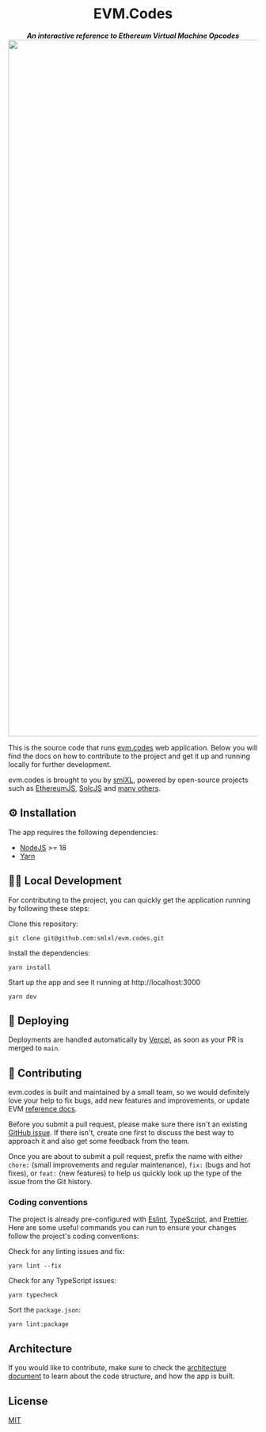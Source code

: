<p align="center">
  <h1 align="center">EVM.Codes</h1>
</p>
<p align="center">
  <strong><i>An interactive reference to Ethereum Virtual Machine Opcodes</i></strong>
  <img width="1408" alt="screenshot" src="https://user-images.githubusercontent.com/5113/142245431-08ad9922-9115-43fd-9572-8b33cde75bb0.png">
</p>

This is the source code that runs [evm.codes](https://evm.codes) web application. Below you will find the docs on how to contribute to the project and get it up and running locally for further development.

evm.codes is brought to you by [smlXL](https://www.smlxl.io), powered by open-source projects such as [EthereumJS](https://github.com/ethereumjs/ethereumjs-monorepo), [SolcJS](https://github.com/ethereum/solc-js) and [many others](package.json).

## ⚙️ Installation

The app requires the following dependencies:

- [NodeJS](https://nodejs.org/) >= 18
- [Yarn](https://yarnpkg.com/)

## 👩‍💻 Local Development

For contributing to the project, you can quickly get the application running by following these steps:

Clone this repository:

    git clone git@github.com:smlxl/evm.codes.git

Install the dependencies:

    yarn install

Start up the app and see it running at http://localhost:3000

    yarn dev

## 🚀 Deploying

Deployments are handled automatically by [Vercel](https://vercel.com/), as soon as your PR is merged to `main`.

## 🤗 Contributing

evm.codes is built and maintained by a small team, so we would definitely love your help to fix bugs, add new features and improvements, or update EVM [reference docs](docs/opcodes).

Before you submit a pull request, please make sure there isn't an existing [GitHub issue](https://github.com/smlxl/evm.codes/issues). If there isn't, create one first to discuss the best way to approach it and also get some feedback from the team.

Once you are about to submit a pull request, prefix the name with either `chore:` (small improvements and regular maintenance), `fix:` (bugs and hot fixes), or `feat:` (new features) to help us quickly look up the type of the issue from the Git history.

### Coding conventions

The project is already pre-configured with [Eslint](.eslintrc.js), [TypeScript](tsconfig.json), and [Prettier](.prettierrc). Here are some useful commands you can run to ensure your changes follow the project's coding conventions:

Check for any linting issues and fix:

    yarn lint --fix

Check for any TypeScript issues:

    yarn typecheck

Sort the `package.json`:

    yarn lint:package

## Architecture

If you would like to contribute, make sure to check the [architecture document](docs/ARCHITECTURE.md) to learn about the code structure, and how the app is built.

## License

[MIT](LICENSE)
